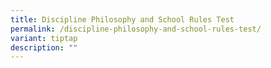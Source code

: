 ```yaml
---
title: Discipline Philosophy and School Rules Test
permalink: /discipline-philosophy-and-school-rules-test/
variant: tiptap
description: ""
---
```

<p></p>